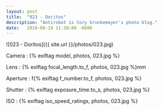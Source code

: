```yaml
---
layout: post
title:  "023 - Doritos"
description: "Antirobot is Cory Grunkemeyer's photo blog."
date:   2016-09-19 11:30:00 -0600
---
```


![023 - Doritos]({{ site.url }}/photos/023.jpg)

Camera
: {% exiftag model, photos, 023.jpg %}

Lens
: {% exiftag focal_length.to_f, photos, 023.jpg %}mm

Aperture
: f{% exiftag f_number.to_f, photos, 023.jpg %}

Shutter
: {% exiftag exposure_time.to_s, photos, 023.jpg %}

ISO
: {% exiftag iso_speed_ratings, photos, 023.jpg %}
